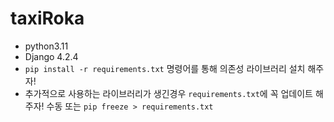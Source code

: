 # taxiRoka
- python3.11
- Django 4.2.4
- `pip install -r requirements.txt` 명령어를 통해 의존성 라이브러리 설치 해주자!
- 추가적으로 사용하는 라이브러리가 생긴경우 `requirements.txt`에 꼭 업데이트 해주자! 수동 또는 `pip freeze > requirements.txt`